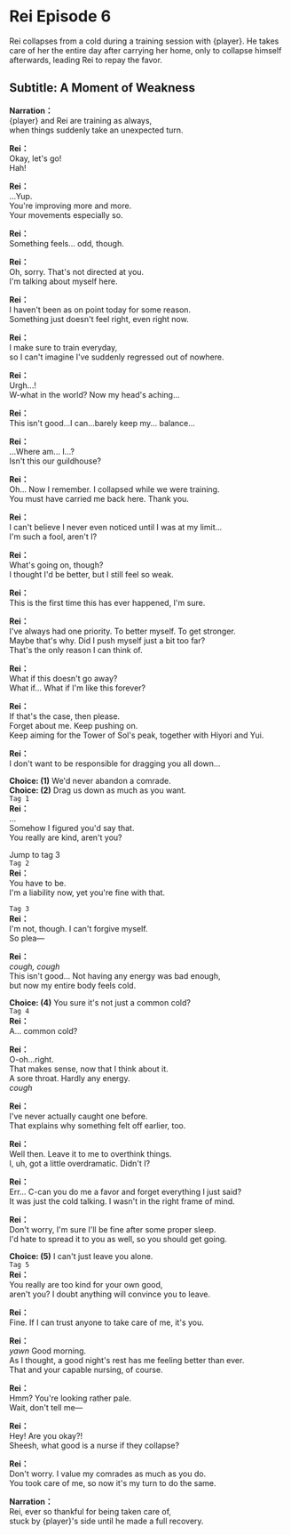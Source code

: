 # Rei Episode 6
Rei collapses from a cold during a training session with {player}. He takes care of her the entire day after carrying her home, only to collapse himself afterwards, leading Rei to repay the favor.
  
## Subtitle: A Moment of Weakness
  
**Narration：**  
{player} and Rei are training as always,  
when things suddenly take an unexpected turn.  
  
**Rei：**  
Okay, let's go!  
Hah!  
  
**Rei：**  
...Yup.  
 You're improving more and more.  
Your movements especially so.  
  
**Rei：**  
Something feels... odd, though.  
  
**Rei：**  
Oh, sorry. That's not directed at you.  
I'm talking about myself here.  
  
**Rei：**  
I haven't been as on point today for some reason.  
Something just doesn't feel right, even right now.  
  
**Rei：**  
I make sure to train everyday,  
so I can't imagine I've suddenly regressed out of nowhere.  
  
**Rei：**  
Urgh...!  
W-what in the world? Now my head's aching...  
  
**Rei：**  
This isn't good...I can...barely keep my... balance...  
  
**Rei：**  
...Where am... I...?  
Isn't this our guildhouse?  
  
**Rei：**  
Oh... Now I remember. I collapsed while we were training.  
You must have carried me back here. Thank you.  
  
**Rei：**  
I can't believe I never even noticed until I was at my limit...  
I'm such a fool, aren't I?  
  
**Rei：**  
What's going on, though?  
I thought I'd be better, but I still feel so weak.  
  
**Rei：**  
This is the first time this has ever happened, I'm sure.  
  
**Rei：**  
I've always had one priority. To better myself. To get stronger.  
Maybe that's why. Did I push myself just a bit too far?  
That's the only reason I can think of.  
  
**Rei：**  
What if this doesn't go away?  
What if... What if I'm like this forever?  
  
**Rei：**  
If that's the case, then please.  
Forget about me. Keep pushing on.  
Keep aiming for the Tower of Sol's peak, together with Hiyori and Yui.  
  
**Rei：**  
I don't want to be responsible for dragging you all down...  
  
**Choice: (1)**  We'd never abandon a comrade.  
**Choice: (2)**  Drag us down as much as you want.  
`Tag 1`  
**Rei：**  
...  
Somehow I figured you'd say that.  
You really are kind, aren't you?  
  
Jump to tag 3  
`Tag 2`  
**Rei：**  
You have to be.  
I'm a liability now, yet you're fine with that.  
  
`Tag 3`  
**Rei：**  
I'm not, though. I can't forgive myself.  
So plea—  
  
**Rei：**  
*cough, cough*  
This isn't good... Not having any energy was bad enough,  
but now my entire body feels cold.  
  
**Choice: (4)**  You sure it's not just a common cold?  
`Tag 4`  
**Rei：**  
A... common cold?  
  
**Rei：**  
O-oh...right.  
That makes sense, now that I think about it.  
A sore throat. Hardly any energy.  
 *cough*  
  
**Rei：**  
I've never actually caught one before.  
That explains why something felt off earlier, too.  
  
**Rei：**  
Well then. Leave it to me to overthink things.  
I, uh, got a little overdramatic. Didn't I?  
  
**Rei：**  
Err... C-can you do me a favor and forget everything I just said?  
It was just the cold talking. I wasn't in the right frame of mind.  
  
**Rei：**  
Don't worry, I'm sure I'll be fine after some proper sleep.  
I'd hate to spread it to you as well, so you should get going.  
  
**Choice: (5)**  I can't just leave you alone.  
`Tag 5`  
**Rei：**  
You really are too kind for your own good,  
aren't you? I doubt anything will convince you to leave.  
  
**Rei：**  
Fine. If I can trust anyone to take care of me, it's you.  
  
**Rei：**  
*yawn* Good morning.  
As I thought, a good night's rest has me feeling better than ever.  
That and your capable nursing, of course.  
  
**Rei：**  
Hmm? You're looking rather pale.  
Wait, don't tell me—  
  
**Rei：**  
Hey! Are you okay?!  
Sheesh, what good is a nurse if they collapse?  
  
**Rei：**  
Don't worry. I value my comrades as much as you do.  
You took care of me, so now it's my turn to do the same.  
  
**Narration：**  
Rei, ever so thankful for being taken care of,  
stuck by {player}'s side until he made a full recovery.  
